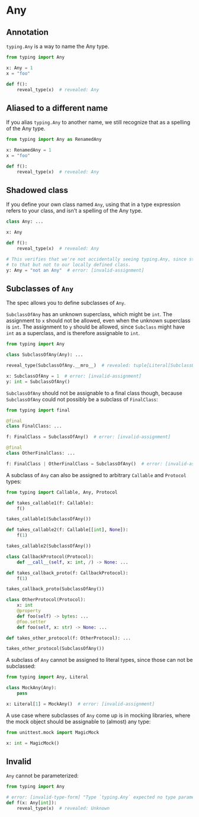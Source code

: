 # Any

## Annotation

`typing.Any` is a way to name the Any type.

```py
from typing import Any

x: Any = 1
x = "foo"

def f():
    reveal_type(x)  # revealed: Any
```

## Aliased to a different name

If you alias `typing.Any` to another name, we still recognize that as a spelling of the Any type.

```py
from typing import Any as RenamedAny

x: RenamedAny = 1
x = "foo"

def f():
    reveal_type(x)  # revealed: Any
```

## Shadowed class

If you define your own class named `Any`, using that in a type expression refers to your class, and
isn't a spelling of the Any type.

```py
class Any: ...

x: Any

def f():
    reveal_type(x)  # revealed: Any

# This verifies that we're not accidentally seeing typing.Any, since str is assignable
# to that but not to our locally defined class.
y: Any = "not an Any"  # error: [invalid-assignment]
```

## Subclasses of `Any`

The spec allows you to define subclasses of `Any`.

`SubclassOfAny` has an unknown superclass, which might be `int`. The assignment to `x` should not be
allowed, even when the unknown superclass is `int`. The assignment to `y` should be allowed, since
`Subclass` might have `int` as a superclass, and is therefore assignable to `int`.

```py
from typing import Any

class SubclassOfAny(Any): ...

reveal_type(SubclassOfAny.__mro__)  # revealed: tuple[Literal[SubclassOfAny], Any, Literal[object]]

x: SubclassOfAny = 1  # error: [invalid-assignment]
y: int = SubclassOfAny()
```

`SubclassOfAny` should not be assignable to a final class though, because `SubclassOfAny` could not
possibly be a subclass of `FinalClass`:

```py
from typing import final

@final
class FinalClass: ...

f: FinalClass = SubclassOfAny()  # error: [invalid-assignment]

@final
class OtherFinalClass: ...

f: FinalClass | OtherFinalClass = SubclassOfAny()  # error: [invalid-assignment]
```

A subclass of `Any` can also be assigned to arbitrary `Callable` and `Protocol` types:

```py
from typing import Callable, Any, Protocol

def takes_callable1(f: Callable):
    f()

takes_callable1(SubclassOfAny())

def takes_callable2(f: Callable[[int], None]):
    f(1)

takes_callable2(SubclassOfAny())

class CallbackProtocol(Protocol):
    def __call__(self, x: int, /) -> None: ...

def takes_callback_proto(f: CallbackProtocol):
    f(1)

takes_callback_proto(SubclassOfAny())

class OtherProtocol(Protocol):
    x: int
    @property
    def foo(self) -> bytes: ...
    @foo.setter
    def foo(self, x: str) -> None: ...

def takes_other_protocol(f: OtherProtocol): ...

takes_other_protocol(SubclassOfAny())
```

A subclass of `Any` cannot be assigned to literal types, since those can not be subclassed:

```py
from typing import Any, Literal

class MockAny(Any):
    pass

x: Literal[1] = MockAny()  # error: [invalid-assignment]
```

A use case where subclasses of `Any` come up is in mocking libraries, where the mock object should
be assignable to (almost) any type:

```py
from unittest.mock import MagicMock

x: int = MagicMock()
```

## Invalid

`Any` cannot be parameterized:

```py
from typing import Any

# error: [invalid-type-form] "Type `typing.Any` expected no type parameter"
def f(x: Any[int]):
    reveal_type(x)  # revealed: Unknown
```
